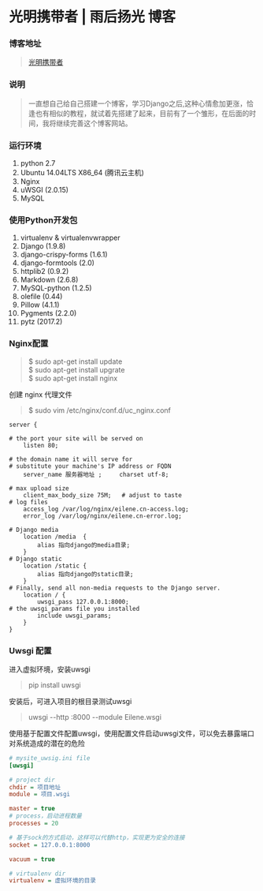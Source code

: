 # 光明携带者 | 雨后扬光 博客
### 博客地址
>[光明携带者](http://182.254.129.33)  

### 说明

> 一直想自己给自己搭建一个博客，学习Django之后,这种心情愈加更涨，恰逢也有相似的教程，就试着先搭建了起来，目前有了一个雏形，在后面的时间，我将继续完善这个博客网站。

### 运行环境

1. python 2.7
2. Ubuntu 14.04LTS X86_64 (腾讯云主机)
3. Nginx
4. uWSGI (2.0.15)
5. MySQL

### 使用Python开发包
1. virtualenv & virtualenvwrapper
2. Django (1.9.8)
3. django-crispy-forms (1.6.1)
4. django-formtools (2.0)
5. httplib2 (0.9.2)
6. Markdown (2.6.8)
7. MySQL-python (1.2.5)
8. olefile (0.44)
9. Pillow (4.1.1)
10. Pygments (2.2.0)
11. pytz (2017.2)

### Nginx配置

> $ sudo apt-get install update  
> $ sudo apt-get install upgrate  
> $ sudo apt-get install nginx  

创建 nginx 代理文件
> $ sudo vim /etc/nginx/conf.d/uc_nginx.conf  

```nginx
server {

# the port your site will be served on
    listen 80;
    
# the domain name it will serve for
# substitute your machine's IP address or FQDN
    server_name 服务器地址 ;     charset utf-8;

# max upload size
    client_max_body_size 75M;   # adjust to taste
# log files
    access_log /var/log/nginx/eilene.cn-access.log;
    error_log /var/log/nginx/eilene.cn-error.log;     

# Django media
    location /media  {
        alias 指向django的media目录;  
    }
# Django static
    location /static {
        alias 指向django的static目录;
    }
# Finally, send all non-media requests to the Django server.
    location / {
        uwsgi_pass 127.0.0.1:8000;
# the uwsgi_params file you installed
        include uwsgi_params; 
    }
}
```

### Uwsgi 配置
进入虚拟环境，安装uwsgi
> pip install uwsgi

安装后，可进入项目的根目录测试uwsgi
> uwsgi --http :8000 --module Eilene.wsgi

使用基于配置文件配置uwsgi，使用配置文件启动uwsgi文件，可以免去暴露端口对系统造成的潜在的危险

```uwsgi.ini
# mysite_uwsig.ini file
[uwsgi]

# project dir
chdir = 项目地址
module = 项目.wsgi

master = true
# process，启动进程数量
processes = 20 

# 基于sock的方式启动，这样可以代替http，实现更为安全的连接
socket = 127.0.0.1:8000

vacuum = true

# virtualenv dir
virtualenv = 虚拟环境的目录

```
